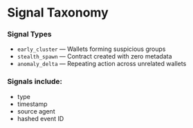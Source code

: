 # Signal Taxonomy

### Signal Types
- `early_cluster` — Wallets forming suspicious groups
- `stealth_spawn` — Contract created with zero metadata
- `anomaly_delta` — Repeating action across unrelated wallets

### Signals include:
- type
- timestamp
- source agent
- hashed event ID
